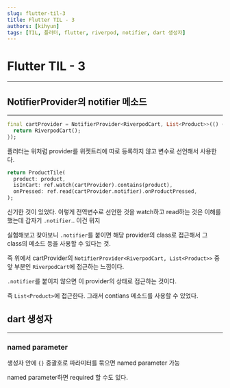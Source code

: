 ```yaml
---
slug: flutter-til-3
title: Flutter TIL - 3
authors: [kihyun]
tags: [TIL, 플러터, flutter, riverpod, notifier, dart 생성자]
---
```


# Flutter TIL - 3
---

## NotifierProvider의 notifier 메소드
---

```dart
final cartProvider = NotifierProvider<RiverpodCart, List<Product>>(() {
  return RiverpodCart();
});
```

플러터는 위처럼 provider를 위젯트리에 따로 등록하지 않고 변수로 선언해서 사용한다.

```dart
return ProductTile(
  product: product,
  isInCart: ref.watch(cartProvider).contains(product),
  onPressed: ref.read(cartProvider.notifier).onProductPressed,
);
```

신기한 것이 있었다. 이렇게 전역변수로 선언한 것을 watch하고 read하는 것은 이해를 했는데 갑자기 `.notifier`.. 이건 뭐지

실험해보고 찾아보니 `.notifier`를 붙이면 해당 provider의 class로 접근해서 그 class의 메소드 등을 사용할 수 있다는 것.

즉 위에서 cartProvider의 `NotifierProvider<RiverpodCart, List<Product>>` 중 앞 부분인 `RiverpodCart`에 접근하는 느낌이다.

`.notifier`를 붙이지 않으면 이 provider의 상태로 접근하는 것이다.

즉 `List<Product>`에 접근한다. 그래서 contians 메소드를 사용할 수 있었다.

## dart 생성자

---

### named parameter

생성자 안에 `{}` 중괄호로 파라미터를 묶으면 named parameter 가능

named parameter하면 required 할 수도 있다.
